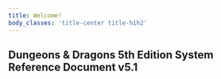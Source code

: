```yaml
---
title: Welcome!
body_classes: 'title-center title-h1h2'
---
```


## Dungeons & Dragons 5th Edition System Reference Document v5.1


